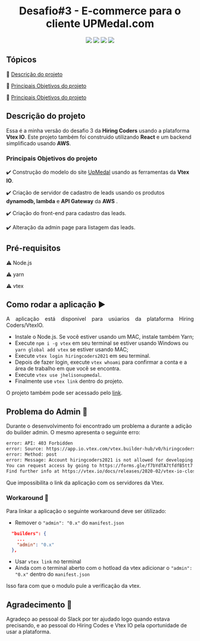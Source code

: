 
<h1 align="center"> Desafio#3 - E-commerce para o cliente UPMedal.com </h1>

<p align="center">
  <img src="https://img.shields.io/badge/html5-%23E34F26.svg?style=for-the-badge&logo=html5&logoColor=white"/>
  <img src="https://img.shields.io/badge/css3-%231572B6.svg?style=for-the-badge&logo=css3&logoColor=white"/>
  <img src="https://img.shields.io/badge/react-%2320232a.svg?style=for-the-badge&logo=react&logoColor=%2361DAFB"/>
  <img src="https://img.shields.io/badge/AWS-%23FF9900.svg?style=for-the-badge&logo=amazon-aws&logoColor=white"/>
</p>

## Tópicos
:small_blue_diamond: [Descrição do projeto](#descrição-do-projeto)

:small_blue_diamond: [Principais Objetivos do projeto](#principais-objetivos)

:small_blue_diamond: [Principais Objetivos do projeto](#como-rodar)

## Descrição do projeto
Essa é a minha versão do desafio 3 da **Hiring Coders** usando a plataforma **Vtex IO**. Este projeto também foi construido utilizando **React** e um backend simplificado usando **AWS**.


### Principais Objetivos do projeto
:heavy_check_mark: Construção do modelo do site [UpMedal](https://www.upmedal.com/desafios) usando as ferramentas da **Vtex IO**.

:heavy_check_mark: Criação de servidor de cadastro de leads usando os produtos **dynamodb, lambda** e **API Gateway** da **AWS** .

:heavy_check_mark: Criação do front-end para cadastro das leads. 

:heavy_check_mark: Alteração da admin page para listagem das leads. 

## Pré-requisitos
:warning: Node.js

:warning: yarn

:warning: vtex

## Como rodar a aplicação :arrow_forward:
<p align="justify">A aplicação está disponivel para usúarios da plataforma Hiring Coders/VtexIO.</p>

- Instale o Node.js. Se você estiver usando um MAC, instale também Yarn;
- Execute `npm i -g vtex` em seu terminal se estiver usando Windows ou `yarn global add vtex` se estiver usando MAC;
- Execute `vtex login hiringcoders2021` em seu terminal.
- Depois de fazer login, execute `vtex whoami` para confirmar a conta e a área de trabalho em que você se encontra.
- Execute `vtex use jhelisonupmedal`.
- Finalmente use `vtex link` dentro do projeto.

O projeto também pode ser acessado pelo [link](https://jhelisonexercise1--hiringcoders2021.myvtex.com/).

## Problema do Admin :space_invader:
Durante o desenvolvimento foi encontrado um problema a durante a adição do builder admin. O mesmo apresenta o seguinte erro:

```bash
error: API: 403 Forbidden  
error: Source: https://app.io.vtex.com/vtex.builder-hub/v0/hiringcoders2021/jhelisonupmedal/_v/builder/0/link/hiringcoders2021.jhelisonexercise1@0.1.1  
error: Method: post
error: Message: Account hiringcoders2021 is not allowed for developing app "jhelisonexercise1" in major 0.
You can request access by going to https://forms.gle/f7bYdTA7tfdfB5tt7 .
Find further info at https://vtex.io/docs/releases/2020-02/vtex-io-closed-beta-list
```
Que impossibilita o link da aplicação com os servidores da Vtex.

### Workaround :circus_tent:
Para linkar a aplicação o seguinte workaround deve ser útilizado:
- Remover o `"admin": "0.x"` do `manifest.json`
```json
  "builders": {
	...
    "admin": "0.x"
  },
```

- Usar `vtex link` no terminal
- Ainda com o terminal aberto com o hotload da vtex adicionar o  `"admin": "0.x"` dentro do `manifest.json`

Isso fara com que o modulo pule a verificação da vtex.

## Agradecimento :cake:
Agradeço ao pessoal do Slack por ter ajudado logo quando estava precisando, e ao pessoal do Hiring Codes e Vtex IO pela oportunidade de usar a plataforma.

